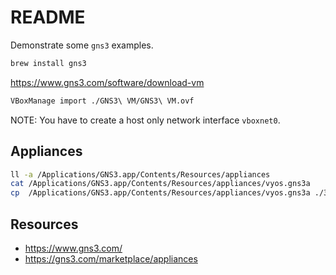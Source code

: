 # README

Demonstrate some `gns3` examples.  

```sh
brew install gns3
```

https://www.gns3.com/software/download-vm

```sh
VBoxManage import ./GNS3\ VM/GNS3\ VM.ovf
```

NOTE: You have to create a host only network interface `vboxnet0`.

## Appliances

```sh
ll -a /Applications/GNS3.app/Contents/Resources/appliances 
cat /Applications/GNS3.app/Contents/Resources/appliances/vyos.gns3a    
cp  /Applications/GNS3.app/Contents/Resources/appliances/vyos.gns3a ./32_gns3/applicances                                  
```

## Resources

* https://www.gns3.com/
* https://gns3.com/marketplace/appliances
